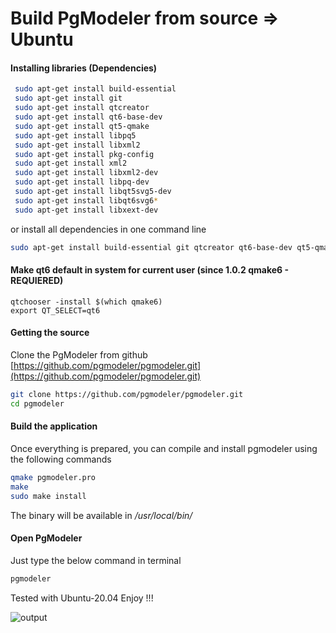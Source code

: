 # Build PgModeler from source => Ubuntu

#### Installing libraries (Dependencies)

```bash
 sudo apt-get install build-essential
 sudo apt-get install git
 sudo apt-get install qtcreator
 sudo apt-get install qt6-base-dev 
 sudo apt-get install qt5-qmake
 sudo apt-get install libpq5
 sudo apt-get install libxml2
 sudo apt-get install pkg-config
 sudo apt-get install xml2
 sudo apt-get install libxml2-dev
 sudo apt-get install libpq-dev
 sudo apt-get install libqt5svg5-dev
 sudo apt-get install libqt6svg6*
 sudo apt-get install libxext-dev
```

or install all dependencies in one command line

```bash
sudo apt-get install build-essential git qtcreator qt6-base-dev qt5-qmake libpq5 libxml2 pkg-config xml2 libxml2-dev libpq-dev libqt5svg5-dev qmake6 libqt6svg6* libxext-dev
```

#### Make qt6 default in system for current user (since 1.0.2 qmake6 - REQUIERED)

```shell
qtchooser -install $(which qmake6)
export QT_SELECT=qt6
```

#### Getting the source

Clone the PgModeler from github [https://github.com/pgmodeler/pgmodeler.git](https://github.com/pgmodeler/pgmodeler.git)

```bash
git clone https://github.com/pgmodeler/pgmodeler.git
cd pgmodeler
```

#### Build the application

Once everything is prepared, you can compile and install pgmodeler using the following commands

```bash
qmake pgmodeler.pro
make
sudo make install
```

The binary will be available in */usr/local/bin/*

#### Open PgModeler

Just type the below command in terminal

```bash
pgmodeler
```

Tested with Ubuntu-20.04
Enjoy !!!

![output](Ubuntu.png)
